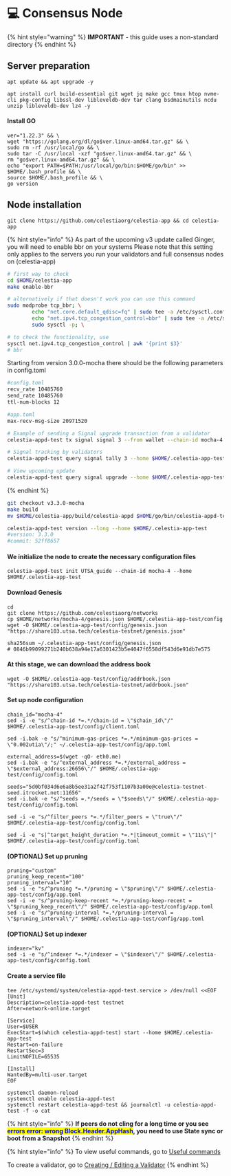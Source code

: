 # 💻 Consensus Node

{% hint style="warning" %}
**IMPORTANT** - this guide uses a non-standard directory
{% endhint %}

## Server preparation

```shell
apt update && apt upgrade -y
```

```shell
apt install curl build-essential git wget jq make gcc tmux htop nvme-cli pkg-config libssl-dev libleveldb-dev tar clang bsdmainutils ncdu unzip libleveldb-dev lz4 -y
```

#### Install GO

```shell
ver="1.22.3" && \
wget "https://golang.org/dl/go$ver.linux-amd64.tar.gz" && \
sudo rm -rf /usr/local/go && \
sudo tar -C /usr/local -xzf "go$ver.linux-amd64.tar.gz" && \
rm "go$ver.linux-amd64.tar.gz" && \
echo "export PATH=$PATH:/usr/local/go/bin:$HOME/go/bin" >> $HOME/.bash_profile && \
source $HOME/.bash_profile && \
go version
```

## Node installation

```shell
git clone https://github.com/celestiaorg/celestia-app && cd celestia-app
```

{% hint style="info" %}
As part of the upcoming v3 update called Ginger, you will need to enable bbr on your systems Please note that this setting only applies to the servers you run your validators and full consensus nodes on (celestia-app)

```bash
# first way to check
cd $HOME/celestia-app
make enable-bbr

# alternatively if that doesn't work you can use this command
sudo modprobe tcp_bbr; \
        echo "net.core.default_qdisc=fq" | sudo tee -a /etc/sysctl.conf; \
        echo "net.ipv4.tcp_congestion_control=bbr" | sudo tee -a /etc/sysctl.conf; \
        sudo sysctl -p; \

# to check the functionality, use
sysctl net.ipv4.tcp_congestion_control | awk '{print $3}' 
# bbr
```

Starting from version 3.0.0-mocha there should be the following parameters in config.toml

```bash
#config.toml
recv_rate 10485760
send_rate 10485760
ttl-num-blocks 12

#app.toml
max-recv-msg-size 20971520
```

```bash
# Example of sending a Signal upgrade transaction from a validator
celestia-appd-test tx signal signal 3 --from wallet --chain-id mocha-4 --fees 210000utia --home $HOME/.celestia-app-test

# Signal tracking by validators
celestia-appd-test query signal tally 3 --home $HOME/.celestia-app-test

# View upcoming update
celestia-appd-test query signal upgrade --home $HOME/.celestia-app-test
```


{% endhint %}



```bash
git checkout v3.3.0-mocha
make build
mv $HOME/celestia-app/build/celestia-appd $HOME/go/bin/celestia-appd-test

celestia-appd-test version --long --home $HOME/.celestia-app-test
#version: 3.3.0
#commit: 52ff8657
```

#### We initialize the node to create the necessary configuration files

```shell
celestia-appd-test init UTSA_guide --chain-id mocha-4 --home $HOME/.celestia-app-test
```

#### Download Genesis

```shell
cd
git clone https://github.com/celestiaorg/networks
cp $HOME/networks/mocha-4/genesis.json $HOME/.celestia-app-test/config
wget -O $HOME/.celestia-app-test/config/genesis.json "https://share103.utsa.tech/celestia-testnet/genesis.json"

sha256sum ~/.celestia-app-test/config/genesis.json
# 0846b99099271b240b638a94e17a6301423b5e4047f6558df543d6e91db7e575
```

#### At this stage, we can download the address book

```shell
wget -O $HOME/.celestia-app-test/config/addrbook.json "https://share103.utsa.tech/celestia-testnet/addrbook.json"
```

#### Set up node configuration

```shell
chain_id="mocha-4"
sed -i -e "s/^chain-id *=.*/chain-id = \"$chain_id\"/" $HOME/.celestia-app-test/config/client.toml

sed -i.bak -e "s/^minimum-gas-prices *=.*/minimum-gas-prices = \"0.002utia\"/;" ~/.celestia-app-test/config/app.toml

external_address=$(wget -qO- eth0.me)
sed -i.bak -e "s/^external_address *=.*/external_address = \"$external_address:26656\"/" $HOME/.celestia-app-test/config/config.toml

seeds="5d0bf034d6e6a8b5ee31a2f42f753f1107b3a00e@celestia-testnet-seed.itrocket.net:11656"
sed -i.bak -e "s/^seeds =.*/seeds = \"$seeds\"/" $HOME/.celestia-app-test/config/config.toml

sed -i -e "s/^filter_peers *=.*/filter_peers = \"true\"/" $HOME/.celestia-app-test/config/config.toml

sed -i -e "s|^target_height_duration *=.*|timeout_commit = \"11s\"|" $HOME/.celestia-app-test/config/config.toml
```

#### (OPTIONAL) Set up pruning

```shell
pruning="custom"
pruning_keep_recent="100"
pruning_interval="10"
sed -i -e "s/^pruning *=.*/pruning = \"$pruning\"/" $HOME/.celestia-app-test/config/app.toml
sed -i -e "s/^pruning-keep-recent *=.*/pruning-keep-recent = \"$pruning_keep_recent\"/" $HOME/.celestia-app-test/config/app.toml
sed -i -e "s/^pruning-interval *=.*/pruning-interval = \"$pruning_interval\"/" $HOME/.celestia-app-test/config/app.toml
```

#### (OPTIONAL) Set up indexer

```shell
indexer="kv"
sed -i -e "s/^indexer *=.*/indexer = \"$indexer\"/" $HOME/.celestia-app-test/config/config.toml
```

#### Create a service file

```shell
tee /etc/systemd/system/celestia-appd-test.service > /dev/null <<EOF
[Unit]
Description=celestia-appd-test testnet
After=network-online.target

[Service]
User=$USER
ExecStart=$(which celestia-appd-test) start --home $HOME/.celestia-app-test
Restart=on-failure
RestartSec=3
LimitNOFILE=65535

[Install]
WantedBy=multi-user.target
EOF
```

```shell
systemctl daemon-reload
systemctl enable celestia-appd-test
systemctl restart celestia-appd-test && journalctl -u celestia-appd-test -f -o cat
```

{% hint style="info" %}
**If peers do not cling for a long time or you see&#x20;**<mark style="color:blue;">**errors error: wrong Block.Header.AppHash**</mark>**, you need to use State sync or boot from a Snapshot**
{% endhint %}

{% hint style="info" %}
To view useful commands, go to [Useful commands](https://utsa.gitbook.io/services/cosmos-wiki/useful-commands)

To create a validator, go to [Creating / Editing a Validator](https://utsa.gitbook.io/services/cosmos-wiki/creating-editing-a-validator)
{% endhint %}
